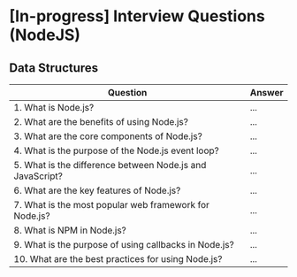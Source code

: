# [In-progress] Interview Questions (NodeJS)

## Data Structures

| Question | Answer |
| -------- | ------ |
| 1. What is Node.js? | ... |
| 2. What are the benefits of using Node.js? | ... |
| 3. What are the core components of Node.js? | ... |
| 4. What is the purpose of the Node.js event loop? | ... |
| 5. What is the difference between Node.js and JavaScript? | ... |
| 6. What are the key features of Node.js? | ... |
| 7. What is the most popular web framework for Node.js? | ... |
| 8. What is NPM in Node.js? | ... |
| 9. What is the purpose of using callbacks in Node.js? | ... |
| 10. What are the best practices for using Node.js? | ... |
